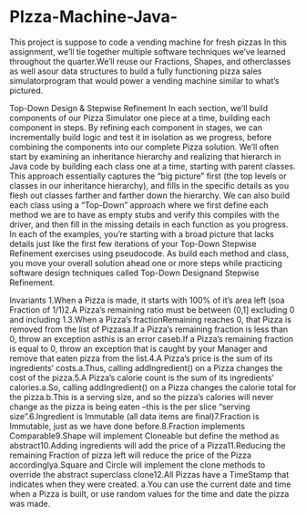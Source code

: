# PIzza-Machine-Java-
This project is suppose to code a vending machine for fresh pizzas
In this assignment, we’ll tie together multiple software techniques we’ve learned throughout the quarter.We’ll reuse our Fractions, Shapes, 
and otherclasses as well asour data structures to build a fully functioning pizza sales simulatorprogram that would power a vending machine
similar to what’s pictured.

Top-Down Design & Stepwise Refinement
In each section, we’ll build components of our Pizza Simulator one piece at a time, building each component in steps.  By refining each component in stages, we can incrementally build logic and test it in isolation as we progress, before combining the components into our complete Pizza solution.  We’ll often start by examining an inheritance hierarchy and realizing that hierarch in Java code by building each class one at a time, starting with parent classes.  This approach essentially captures the “big picture” first (the top levels or classes in our inheritance hierarchy), and fills in the specific details as you flesh out classes farther and farther down the hierarchy.   We can also build each class using a “Top-Down” approach where we first define each method we are to have as empty stubs and verify this compiles with the driver, and then fill in the missing details in each function as you progress.  In each of the examples, you’re starting with a broad picture that lacks details just like the first few iterations of your Top-Down Stepwise Refinement exercises using pseudocode.  As build each method and class, you move your overall solution ahead one or more steps while practicing software design techniques called Top-Down Designand Stepwise Refinement.

Invariants
1.When a Pizza is made, it starts with 100% of it’s area left (soa Fraction of 1/1)2.A Pizza’s remaining ratio must be between (0,1] excluding 0 and including 1.3.When a Pizza’s fractionRemaining reaches 0, that Pizza is removed from the list of Pizzasa.If a Pizza’s remaining fraction is less than 0, throw an exception asthis is an error caseb.If a Pizza’s remaining fraction is equal to 0, throw an exception that is caught by your Manager and remove that eaten pizza from the list.4.A Pizza’s price is the sum of its ingredients’ costs.a.Thus, calling addIngredient() on a Pizza changes the cost of the pizza.5.A Pizza’s calorie count is the sum of its ingredients’ calories.a.So, calling addIngredient() on a Pizza changes the calorie total for the pizza.b.This is a serving size, and so the pizza’s calories will never change as the pizza is being eaten –this is the per slice “serving size”.6.Ingredient is Immutable (all data items are final)7.Fraction is Immutable, just as we have done before.8.Fraction implements Comparable9.Shape will implement Cloneable but define the method as abstract10.Adding ingredients will add the price of a Pizza11.Reducing the remaining Fraction of pizza left will reduce the price of the Pizza accordinglya.Square and Circle will implement the clone methods to override the abstract superclass clone12.All Pizzas have a TimeStamp that indicates when they were created.  a.You can use the current date and time when a Pizza is built, or use random values for the time and date the pizza was made.
